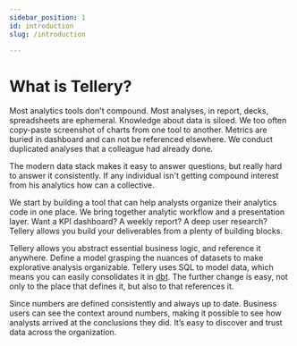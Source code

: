 ```yaml
---
sidebar_position: 1
id: introduction
slug: /introduction

---
```


# What is Tellery?

Most analytics tools don't compound. Most analyses, in report, decks, spreadsheets are ephemeral. Knowledge about data is siloed. We too often copy-paste screenshot of charts from one tool to another.  Metrics are buried in dashboard and can not be referenced elsewhere. We conduct duplicated analyses that a colleague had already done.

The modern data stack makes it easy to answer questions, but really hard to answer it consistently. If any individual isn't getting compound interest from his analytics how can a collective. 

We start by building a tool that can help analysts organize their analytics code in one place. We bring together analytic workflow and a presentation layer. Want a KPI dashboard? A weekly report? A deep user research? Tellery allows you build your deliverables from a plenty of building blocks.

Tellery allows you abstract essential business logic, and reference it anywhere. Define a model grasping the nuances of datasets to make explorative analysis organizable. Tellery uses SQL to model data, which means you can easily consolidates it in [dbt](https://www.getdbt.com/). The further change is easy, not only to the place that defines it, but also to that references it.

Since numbers are defined consistently and always up to date. Business users can see the context around numbers, making it possible to see how analysts arrived at the conclusions they did. It’s easy to discover and trust data across the organization.

